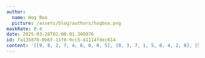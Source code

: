 ```yaml
---
author:
  name: Hog Boo
  picture: /assets/blog/authors/hogboo.png
maskRate: 0.4
date: 2025-03-28T01:00:01.308976
id: fa135878-0b6f-11f0-9cc5-41114fdec614
content: '[[9, 8, 2, 7, 4, 6, 0, 0, 5], [0, 3, 7, 1, 5, 0, 4, 2, 0], [5, 4, 0, 2, 3, 0, 6, 0, 7], [8, 6, 0, 3, 7, 5, 0, 4, 0], [1, 7, 4, 0, 9, 2, 0, 3, 8], [0, 0, 0, 0, 8, 1, 9, 0, 0], [0, 5, 0, 0, 0, 0, 1, 6, 0], [0, 1, 3, 0, 6, 7, 0, 0, 2], [0, 9, 6, 8, 1, 4, 7, 0, 0]]'
---
```

